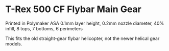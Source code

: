 # T-Rex 500 CF Flybar Main Gear

Printed in Polymaker ASA 0.1mm layer height, 0.2mm nozzle diameter, 40% infill, 8 tops, 7 bottoms, 6 perimeters

This fits the old straight-gear flybar helicopter, not the newer helical gear models.
